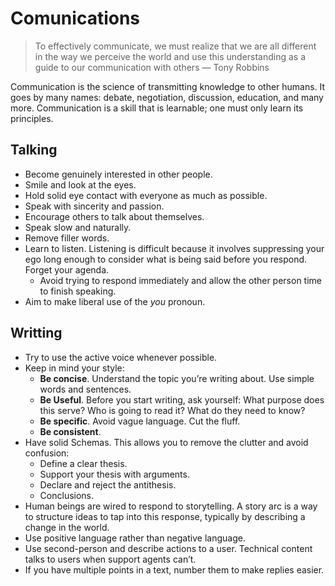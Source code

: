 # Comunications

> To effectively communicate, we must realize that we are all different in the way we perceive the world and use this understanding as a guide to our communication with others — Tony Robbins

Communication is the science of transmitting knowledge to other humans. It goes by many names: debate, negotiation, discussion, education, and many more. Communication is a skill that is learnable; one must only learn its principles.

## Talking

* Become genuinely interested in other people.
* Smile and look at the eyes.
* Hold solid eye contact with everyone as much as possible.
* Speak with sincerity and passion.
* Encourage others to talk about themselves.
* Speak slow and naturally.
* Remove filler words.
* Learn to listen. Listening is difficult because it involves suppressing your ego long enough to consider what is being said before you respond. Forget your agenda.
  * Avoid trying to respond immediately and allow the other person time to finish speaking.
* Aim to make liberal use of the _you_ pronoun.

## Writting

* Try to use the active voice whenever possible.
* Keep in mind your style:
  * **Be concise**. Understand the topic you’re writing about. Use simple words and sentences.
  * **Be Useful**. Before you start writing, ask yourself: What purpose does this serve? Who is going to read it? What do they need to know?
  * **Be specific**. Avoid vague language. Cut the fluff.
  * **Be consistent**.
* Have solid Schemas. This allows you to remove the clutter and avoid confusion:
  * Define a clear thesis.
  * Support your thesis with arguments.
  * Declare and reject the antithesis.
  * Conclusions.
* Human beings are wired to respond to storytelling. A story arc is a way to structure ideas to tap into this response, typically by describing a change in the world.
* Use positive language rather than negative language.
* Use second-person and describe actions to a user. Technical content talks to users when support agents can’t.
* If you have multiple points in a text, number them to make replies easier.

